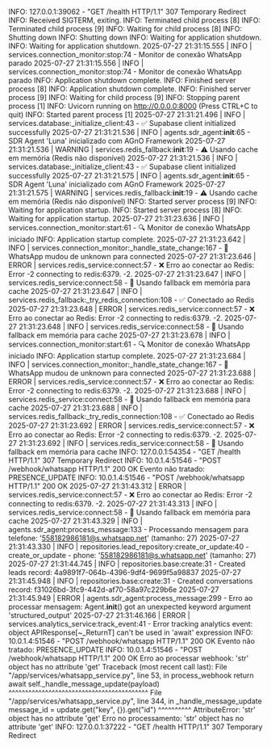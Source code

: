INFO:     127.0.0.1:39062 - "GET /health HTTP/1.1" 307 Temporary Redirect
INFO:     Received SIGTERM, exiting.
INFO:     Terminated child process [8]
INFO:     Terminated child process [9]
INFO:     Waiting for child process [8]
INFO:     Shutting down
INFO:     Shutting down
INFO:     Waiting for application shutdown.
INFO:     Waiting for application shutdown.
2025-07-27 21:31:15.555 | INFO     | services.connection_monitor:stop:74 - Monitor de conexão WhatsApp parado
2025-07-27 21:31:15.556 | INFO     | services.connection_monitor:stop:74 - Monitor de conexão WhatsApp parado
INFO:     Application shutdown complete.
INFO:     Finished server process [8]
INFO:     Application shutdown complete.
INFO:     Finished server process [9]
INFO:     Waiting for child process [9]
INFO:     Stopping parent process [1]
INFO:     Uvicorn running on http://0.0.0.0:8000 (Press CTRL+C to quit)
INFO:     Started parent process [1]
2025-07-27 21:31:21.496 | INFO     | services.database:_initialize_client:43 - ✅ Supabase client initialized successfully
2025-07-27 21:31:21.536 | INFO     | agents.sdr_agent:__init__:65 - SDR Agent 'Luna' inicializado com AGnO Framework
2025-07-27 21:31:21.536 | WARNING  | services.redis_fallback:__init__:19 - ⚠️ Usando cache em memória (Redis não disponível)
2025-07-27 21:31:21.536 | INFO     | services.database:_initialize_client:43 - ✅ Supabase client initialized successfully
2025-07-27 21:31:21.575 | INFO     | agents.sdr_agent:__init__:65 - SDR Agent 'Luna' inicializado com AGnO Framework
2025-07-27 21:31:21.575 | WARNING  | services.redis_fallback:__init__:19 - ⚠️ Usando cache em memória (Redis não disponível)
INFO:     Started server process [9]
INFO:     Waiting for application startup.
INFO:     Started server process [8]
INFO:     Waiting for application startup.
2025-07-27 21:31:23.636 | INFO     | services.connection_monitor:start:61 - 🔍 Monitor de conexão WhatsApp iniciado
INFO:     Application startup complete.
2025-07-27 21:31:23.642 | INFO     | services.connection_monitor:_handle_state_change:167 - 📱 WhatsApp mudou de unknown para connected
2025-07-27 21:31:23.646 | ERROR    | services.redis_service:connect:57 - ❌ Erro ao conectar ao Redis: Error -2 connecting to redis:6379. -2.
2025-07-27 21:31:23.647 | INFO     | services.redis_service:connect:58 - 🔄 Usando fallback em memória para cache
2025-07-27 21:31:23.647 | INFO     | services.redis_fallback:_try_redis_connection:108 - ✅ Conectado ao Redis
2025-07-27 21:31:23.648 | ERROR    | services.redis_service:connect:57 - ❌ Erro ao conectar ao Redis: Error -2 connecting to redis:6379. -2.
2025-07-27 21:31:23.648 | INFO     | services.redis_service:connect:58 - 🔄 Usando fallback em memória para cache
2025-07-27 21:31:23.678 | INFO     | services.connection_monitor:start:61 - 🔍 Monitor de conexão WhatsApp iniciado
INFO:     Application startup complete.
2025-07-27 21:31:23.684 | INFO     | services.connection_monitor:_handle_state_change:167 - 📱 WhatsApp mudou de unknown para connected
2025-07-27 21:31:23.688 | ERROR    | services.redis_service:connect:57 - ❌ Erro ao conectar ao Redis: Error -2 connecting to redis:6379. -2.
2025-07-27 21:31:23.688 | INFO     | services.redis_service:connect:58 - 🔄 Usando fallback em memória para cache
2025-07-27 21:31:23.688 | INFO     | services.redis_fallback:_try_redis_connection:108 - ✅ Conectado ao Redis
2025-07-27 21:31:23.692 | ERROR    | services.redis_service:connect:57 - ❌ Erro ao conectar ao Redis: Error -2 connecting to redis:6379. -2.
2025-07-27 21:31:23.692 | INFO     | services.redis_service:connect:58 - 🔄 Usando fallback em memória para cache
INFO:     127.0.0.1:54354 - "GET /health HTTP/1.1" 307 Temporary Redirect
INFO:     10.0.1.4:51546 - "POST /webhook/whatsapp HTTP/1.1" 200 OK
Evento não tratado: PRESENCE_UPDATE
INFO:     10.0.1.4:51546 - "POST /webhook/whatsapp HTTP/1.1" 200 OK
2025-07-27 21:31:43.312 | ERROR    | services.redis_service:connect:57 - ❌ Erro ao conectar ao Redis: Error -2 connecting to redis:6379. -2.
2025-07-27 21:31:43.313 | INFO     | services.redis_service:connect:58 - 🔄 Usando fallback em memória para cache
2025-07-27 21:31:43.329 | INFO     | agents.sdr_agent:process_message:133 - Processando mensagem para telefone: '558182986181@s.whatsapp.net' (tamanho: 27)
2025-07-27 21:31:43.330 | INFO     | repositories.lead_repository:create_or_update:40 - create_or_update - phone: '558182986181@s.whatsapp.net' (tamanho: 27)
2025-07-27 21:31:44.745 | INFO     | repositories.base:create:31 - Created leads record: 4a9891f7-064b-4396-9df4-9699f5a98837
2025-07-27 21:31:45.948 | INFO     | repositories.base:create:31 - Created conversations record: f31026bd-3fc9-442d-af70-58a97c229b6e
2025-07-27 21:31:45.949 | ERROR    | agents.sdr_agent:process_message:299 - Erro ao processar mensagem: Agent.__init__() got an unexpected keyword argument 'structured_output'
2025-07-27 21:31:46.166 | ERROR    | services.analytics_service:track_event:41 - Error tracking analytics event: object APIResponse[~_ReturnT] can't be used in 'await' expression
INFO:     10.0.1.4:51546 - "POST /webhook/whatsapp HTTP/1.1" 200 OK
Evento não tratado: PRESENCE_UPDATE
INFO:     10.0.1.4:51546 - "POST /webhook/whatsapp HTTP/1.1" 200 OK
Erro ao processar webhook: 'str' object has no attribute 'get'
Traceback (most recent call last):
  File "/app/services/whatsapp_service.py", line 53, in process_webhook
    return await self._handle_message_update(payload)
           ^^^^^^^^^^^^^^^^^^^^^^^^^^^^^^^^^^^^^^^^^^
  File "/app/services/whatsapp_service.py", line 344, in _handle_message_update
    message_id = update.get("key", {}).get("id")
                 ^^^^^^^^^^
AttributeError: 'str' object has no attribute 'get'
Erro no processamento: 'str' object has no attribute 'get'
INFO:     127.0.0.1:37222 - "GET /health HTTP/1.1" 307 Temporary Redirect
